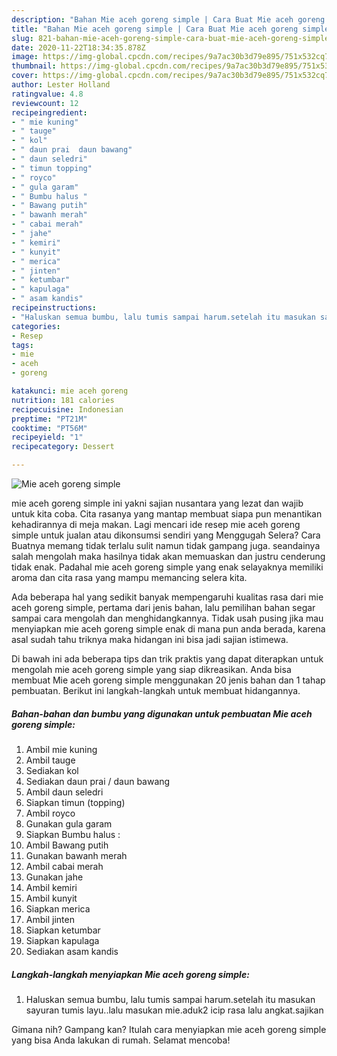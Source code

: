 ```yaml
---
description: "Bahan Mie aceh goreng simple | Cara Buat Mie aceh goreng simple Yang Enak dan Simpel"
title: "Bahan Mie aceh goreng simple | Cara Buat Mie aceh goreng simple Yang Enak dan Simpel"
slug: 821-bahan-mie-aceh-goreng-simple-cara-buat-mie-aceh-goreng-simple-yang-enak-dan-simpel
date: 2020-11-22T18:34:35.878Z
image: https://img-global.cpcdn.com/recipes/9a7ac30b3d79e895/751x532cq70/mie-aceh-goreng-simple-foto-resep-utama.jpg
thumbnail: https://img-global.cpcdn.com/recipes/9a7ac30b3d79e895/751x532cq70/mie-aceh-goreng-simple-foto-resep-utama.jpg
cover: https://img-global.cpcdn.com/recipes/9a7ac30b3d79e895/751x532cq70/mie-aceh-goreng-simple-foto-resep-utama.jpg
author: Lester Holland
ratingvalue: 4.8
reviewcount: 12
recipeingredient:
- " mie kuning"
- " tauge"
- " kol"
- " daun prai  daun bawang"
- " daun seledri"
- " timun topping"
- " royco"
- " gula garam"
- " Bumbu halus "
- " Bawang putih"
- " bawanh merah"
- " cabai merah"
- " jahe"
- " kemiri"
- " kunyit"
- " merica"
- " jinten"
- " ketumbar"
- " kapulaga"
- " asam kandis"
recipeinstructions:
- "Haluskan semua bumbu, lalu tumis sampai harum.setelah itu masukan sayuran tumis layu..lalu masukan mie.aduk2 icip rasa lalu angkat.sajikan"
categories:
- Resep
tags:
- mie
- aceh
- goreng

katakunci: mie aceh goreng 
nutrition: 181 calories
recipecuisine: Indonesian
preptime: "PT21M"
cooktime: "PT56M"
recipeyield: "1"
recipecategory: Dessert

---
```



![Mie aceh goreng simple](https://img-global.cpcdn.com/recipes/9a7ac30b3d79e895/751x532cq70/mie-aceh-goreng-simple-foto-resep-utama.jpg)


mie aceh goreng simple ini yakni sajian nusantara yang lezat dan wajib untuk kita coba. Cita rasanya yang mantap membuat siapa pun menantikan kehadirannya di meja makan.
Lagi mencari ide resep mie aceh goreng simple untuk jualan atau dikonsumsi sendiri yang Menggugah Selera? Cara Buatnya memang tidak terlalu sulit namun tidak gampang juga. seandainya salah mengolah maka hasilnya tidak akan memuaskan dan justru cenderung tidak enak. Padahal mie aceh goreng simple yang enak selayaknya memiliki aroma dan cita rasa yang mampu memancing selera kita.



Ada beberapa hal yang sedikit banyak mempengaruhi kualitas rasa dari mie aceh goreng simple, pertama dari jenis bahan, lalu pemilihan bahan segar sampai cara mengolah dan menghidangkannya. Tidak usah pusing jika mau menyiapkan mie aceh goreng simple enak di mana pun anda berada, karena asal sudah tahu triknya maka hidangan ini bisa jadi sajian istimewa.


Di bawah ini ada beberapa tips dan trik praktis yang dapat diterapkan untuk mengolah mie aceh goreng simple yang siap dikreasikan. Anda bisa membuat Mie aceh goreng simple menggunakan 20 jenis bahan dan 1 tahap pembuatan. Berikut ini langkah-langkah untuk membuat hidangannya.

<!--inarticleads1-->

##### Bahan-bahan dan bumbu yang digunakan untuk pembuatan Mie aceh goreng simple:

1. Ambil  mie kuning
1. Ambil  tauge
1. Sediakan  kol
1. Sediakan  daun prai / daun bawang
1. Ambil  daun seledri
1. Siapkan  timun (topping)
1. Ambil  royco
1. Gunakan  gula garam
1. Siapkan  Bumbu halus :
1. Ambil  Bawang putih
1. Gunakan  bawanh merah
1. Ambil  cabai merah
1. Gunakan  jahe
1. Ambil  kemiri
1. Ambil  kunyit
1. Siapkan  merica
1. Ambil  jinten
1. Siapkan  ketumbar
1. Siapkan  kapulaga
1. Sediakan  asam kandis




<!--inarticleads2-->

##### Langkah-langkah menyiapkan Mie aceh goreng simple:

1. Haluskan semua bumbu, lalu tumis sampai harum.setelah itu masukan sayuran tumis layu..lalu masukan mie.aduk2 icip rasa lalu angkat.sajikan




Gimana nih? Gampang kan? Itulah cara menyiapkan mie aceh goreng simple yang bisa Anda lakukan di rumah. Selamat mencoba!
